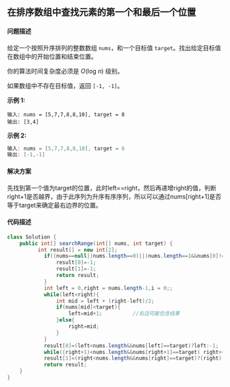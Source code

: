 ## 在排序数组中查找元素的第一个和最后一个位置

#### 问题描述

给定一个按照升序排列的整数数组 `nums`，和一个目标值 `target`。找出给定目标值在数组中的开始位置和结束位置。

你的算法时间复杂度必须是 *O*(log *n*) 级别。

如果数组中不存在目标值，返回 `[-1, -1]`。

**示例 1:**

```
输入: nums = [5,7,7,8,8,10], target = 8
输出: [3,4]
```

**示例 2:**

```java
输入: nums = [5,7,7,8,8,10], target = 6
输出: [-1,-1]
```

#### 解决方案

先找到第一个值为target的位置，此时left==right，然后再递增right的值，判断right+1是否越界，由于此序列为升序有序序列，所以可以通过nums[right+1]是否等于target来确定最右边界的位置。

#### 代码描述

```java
class Solution {
    public int[] searchRange(int[] nums, int target) {
          int result[] = new int[2];
	        if((nums==null||nums.length==0)||(nums.length==1&&nums[0]!=target)){
	            result[0]=-1;
	            result[1]=-1;
	            return result;
	        }
	        int left = 0,right = nums.length-1,i = 0;;
	        while(left<right){
	            int mid = left + (right-left)/2;
	            if(nums[mid]<target){
	                left=mid+1;          //右边可能包含结果
	            }else{
	                right=mid;
	            }
	        }
	        result[0]=(left<nums.length&&nums[left]==target)?left:-1;
	        while((right+1)<nums.length&&nums[right+1]==target) right++;
	        result[1]=(right<nums.length&&nums[right]==target)?(right):-1;
	        return result;
    }
}
```

